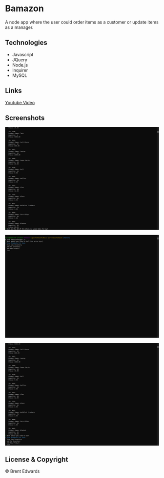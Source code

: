 # Bamazon

A node app where the user could order items as a customer or update items as a manager.

## Technologies

* Javascript
* JQuery
* Node.js
* Inquirer
* MySQL

## Links

[Youtube Video](https://youtu.be/YKHXxkXWlh0)

## Screenshots

![Customer](/Images/Bamazon.png)

![Manager-1](/Images/BamazonManager1.png)

![Manager-2](/Images/BamazonManager2.png)

## License & Copyright

&copy; Brent Edwards